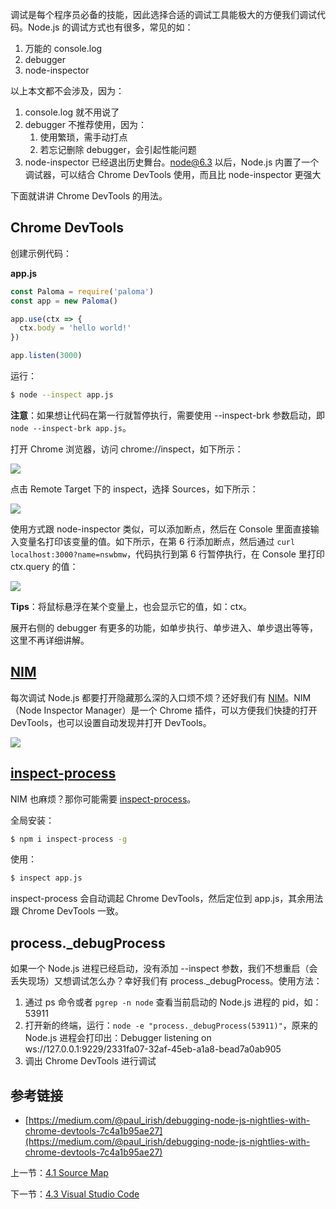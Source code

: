 调试是每个程序员必备的技能，因此选择合适的调试工具能极大的方便我们调试代码。Node.js 的调试方式也有很多，常见的如：

1. 万能的 console.log
2. debugger
3. node-inspector

以上本文都不会涉及，因为：

1. console.log 就不用说了
2. debugger 不推荐使用，因为：
   1. 使用繁琐，需手动打点
   2. 若忘记删除 debugger，会引起性能问题
3. node-inspector 已经退出历史舞台。node@6.3 以后，Node.js 内置了一个调试器，可以结合 Chrome DevTools 使用，而且比 node-inspector 更强大

下面就讲讲 Chrome DevTools 的用法。

## Chrome DevTools

创建示例代码：

**app.js**

```js
const Paloma = require('paloma')
const app = new Paloma()

app.use(ctx => {
  ctx.body = 'hello world!'
})

app.listen(3000)
```

运行：

```sh
$ node --inspect app.js
```

**注意**：如果想让代码在第一行就暂停执行，需要使用 --inspect-brk 参数启动，即 `node --inspect-brk app.js`。

打开 Chrome 浏览器，访问 chrome://inspect，如下所示：

![](./assets/4.2.1.png)

点击 Remote Target 下的 inspect，选择 Sources，如下所示：

![](./assets/4.2.2.png)

使用方式跟 node-inspector 类似，可以添加断点，然后在 Console 里面直接输入变量名打印该变量的值。如下所示，在第 6 行添加断点，然后通过 `curl localhost:3000?name=nswbmw`，代码执行到第 6 行暂停执行，在 Console 里打印 ctx.query 的值：

![](./assets/4.2.3.png)

**Tips**：将鼠标悬浮在某个变量上，也会显示它的值，如：ctx。

展开右侧的 debugger 有更多的功能，如单步执行、单步进入、单步退出等等，这里不再详细讲解。

## [NIM](https://chrome.google.com/webstore/detail/nim-node-inspector-manage/gnhhdgbaldcilmgcpfddgdbkhjohddkj)

每次调试 Node.js 都要打开隐藏那么深的入口烦不烦？还好我们有 [NIM](https://chrome.google.com/webstore/detail/nim-node-inspector-manage/gnhhdgbaldcilmgcpfddgdbkhjohddkj)。NIM（Node Inspector Manager）是一个 Chrome 插件，可以方便我们快捷的打开 DevTools，也可以设置自动发现并打开 DevTools。

![](./assets/4.2.4.png)

## [inspect-process](https://github.com/jaridmargolin/inspect-process)

NIM 也麻烦？那你可能需要 [inspect-process](https://github.com/jaridmargolin/inspect-process)。

全局安装：

```sh
$ npm i inspect-process -g
```

使用：

```sh
$ inspect app.js
```

inspect-process 会自动调起 Chrome DevTools，然后定位到 app.js，其余用法跟 Chrome DevTools 一致。

## process._debugProcess

如果一个 Node.js 进程已经启动，没有添加 --inspect 参数，我们不想重启（会丢失现场）又想调试怎么办？幸好我们有 process._debugProcess。使用方法：

1. 通过 ps 命令或者 `pgrep -n node` 查看当前启动的 Node.js 进程的 pid，如：53911
2. 打开新的终端，运行：`node -e "process._debugProcess(53911)"`，原来的 Node.js 进程会打印出：Debugger listening on ws://127.0.0.1:9229/2331fa07-32af-45eb-a1a8-bead7a0ab905
3. 调出 Chrome DevTools 进行调试

## 参考链接

- [https://medium.com/@paul_irish/debugging-node-js-nightlies-with-chrome-devtools-7c4a1b95ae27](https://medium.com/@paul_irish/debugging-node-js-nightlies-with-chrome-devtools-7c4a1b95ae27)

上一节：[4.1 Source Map](https://github.com/nswbmw/node-in-debugging/blob/master/4.1%20Source%20Map.md)

下一节：[4.3 Visual Studio Code](https://github.com/nswbmw/node-in-debugging/blob/master/4.3%20Visual%20Studio%20Code.md)
